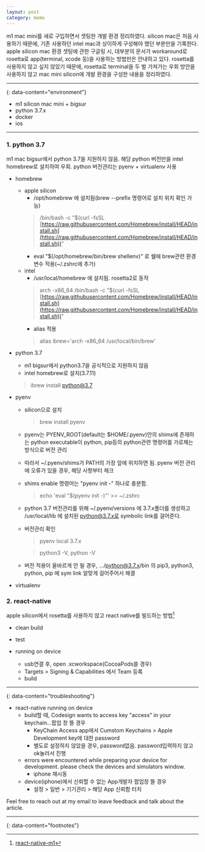 ```yaml
---
layout: post
category: memo
---
```


m1 mac mini를 새로 구입하면서 셋팅한 개발 환경 정리하였다. silicon mac은 처음 사용하기 때문에, 기존 사용하던 intel mac과 상이하게 구성해야 했던 부분만을 기록한다.
apple silicon mac 환경 셋팅에 관한 구글링 시, 대부분의 문서가 workaround로 rosetta로 app(terminal, xcode 등)을 사용하는 방법만은 안내하고 있다.
rosetta를 사용하지 않고 싶지 않았기 때문에, rosetta로 terminal을 두 벌 가져가는 우회 방안을 사용하지 않고 mac mini silicon에 개발 환경을 구성한 내용을 정리하였다.

---
{: data-content="environment"}

- m1 silicon mac mini + bigsur
- python 3.7.x
- docker
- ios

---

### 1. python 3.7
m1 mac bigsur에서 python 3.7을 지원하지 않음. 해당 python 버전만을 intel homebrew로 설치하여 우회. python 버전관리는 pyenv + virtualenv 사용

- homebrew
    - apple silicon
        - /opt/homebrew 에 설치됨(brew --prefix 명령어로 설치 위치 확인 가능)
        > /bin/bash \-c "$(curl \-fsSL [https://raw.githubusercontent.com/Homebrew/install/HEAD/install.sh](https://raw.githubusercontent.com/Homebrew/install/HEAD/install.sh))"
        - eval "$(/opt/homebrew/bin/brew shellenv)" 로 쉘에 brew관련 환경변수 적용(~/.zshrc에 추가)
    - intel
        - /usr/local/homebrew 에 설치됨. rosetta2로 동작
        > arch -x86_64 /bin/bash \-c "$(curl \-fsSL [https://raw.githubusercontent.com/Homebrew/install/HEAD/install.sh](https://raw.githubusercontent.com/Homebrew/install/HEAD/install.sh))"
        - alias 적용
        > alias ibrew='arch -x86_64 /usr/local/bin/brew'

- python 3.7
    - m1 bigsur에서 python3.7을 공식적으로 지원하지 않음
    - intel homebrew로 설치(3.7.11) 
    > ibrew install python@3.7

- pyenv
    - silicon으로 설치
        > brew install pyenv
    - pyenv는 PYENV_ROOT(default는 $HOME/.pyenv)안의 shims에 존재하는 python executable이 python, pip등의 python관련 명령어를 가로채는 방식으로 버전 관리
    - 따라서 ~/.pyenv/shims가 PATH의 가장 앞에 위치하면 됨. pyenv 버전 관리에 오류가 있을 경우, 해당 사항부터 체크
    - shims enable 명령어는 "pyenv init -" 하나로 충분함.
        > echo 'eval "$(pyenv init -)"' >> ~/.zshrc
    - python 3.7 버전관리를 위해 ~/.pyenv/versions 에 3.7.x폴더를 생성하고 /usr/local/lib 에 설치된 python@3.7.x로 symbolic link를 걸어준다. 
    - 버전관리 확인
        > pyenv local 3.7.x

        > python3 -V, python -V
    - 버전 적용이 올바르게 안 될 경우, .../python@3.7.x/bin 의 pip3, python3, python, pip 에 sym link 알맞게 걸어주어서 해결 

- virtualenv


### 2. react-native
apple silicon에서 rosetta를 사용하지 않고 react native를 빌드하는 방법[^1]
* clean build
- test

- running on device
    - usb연결 후, open .xcworkspace(CocoaPods쓸 경우)
    - Targets > Signing & Capabilities 에서 Team 등록
    - build 

---
{: data-content="troubleshooting"}

- react-native running on device
    - build할 때, Codesign wants to access key "access" in your keychain...팝업 창 뜰 경우
        - KeyChain Access app에서 Cumstom Keychains > Apple Development key에 대한 password
        - 별도로 설정하지 않았을 경우, password없음. password입력하지 않고 ok눌러서 진행
    - errors were encountered while preparing your device for development. please check the devices and simulators window.
        - iphone 재시동
    - device(iphone)에서 신뢰할 수 없는 App개발자 팝업창 뜰 경우
        - 설정 > 일반 > 기기관리 > 해당 App 신뢰함 터치

Feel free to reach out at my email to leave feedback and talk about the article.

---
{: data-content="footnotes"}

[^1]: [react-native-m1](https://github.com/aiba/react-native-m1)